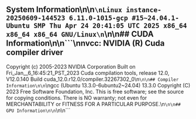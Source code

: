 ## System Information\n\n```\nLinux instance-20250609-144523 6.11.0-1015-gcp #15~24.04.1-Ubuntu SMP Thu Apr 24 20:41:05 UTC 2025 x86_64 x86_64 x86_64 GNU/Linux\n```\n\n## CUDA Information\n\n```\nnvcc: NVIDIA (R) Cuda compiler driver
Copyright (c) 2005-2023 NVIDIA Corporation
Built on Fri_Jan__6_16:45:21_PST_2023
Cuda compilation tools, release 12.0, V12.0.140
Build cuda_12.0.r12.0/compiler.32267302_0\n```\n\n## Compiler Information\n\n```\ngcc (Ubuntu 13.3.0-6ubuntu2~24.04) 13.3.0
Copyright (C) 2023 Free Software Foundation, Inc.
This is free software; see the source for copying conditions.  There is NO
warranty; not even for MERCHANTABILITY or FITNESS FOR A PARTICULAR PURPOSE.\n```\n\n## GPU Information\n\n```\n\n```
